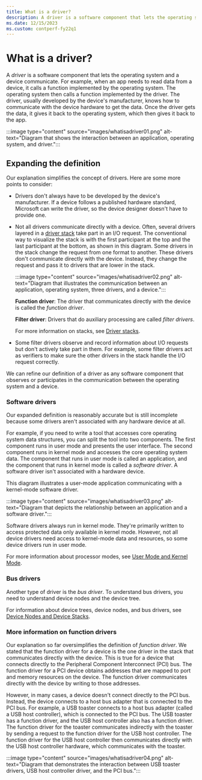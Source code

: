 ```yaml
---
title: What is a driver?
description: A driver is a software component that lets the operating system and a device communicate with each other.
ms.date: 12/15/2023
ms.custom: contperf-fy22q1
---
```


# What is a driver?

A *driver* is a software component that lets the operating system and a device communicate. For example, when an app needs to read data from a device, it calls a function implemented by the operating system. The operating system then calls a function implemented by the driver. The driver, usually developed by the device's manufacturer, knows how to communicate with the device hardware to get the data. Once the driver gets the data, it gives it back to the operating system, which then gives it back to the app.

:::image type="content" source="images/whatisadriver01.png" alt-text="Diagram that shows the interaction between an application, operating system, and driver.":::

## Expanding the definition

Our explanation simplifies the concept of drivers. Here are some more points to consider:

-   Drivers don't always have to be developed by the device's manufacturer. If a device follows a published hardware standard, Microsoft can write the driver, so the device designer doesn't have to provide one.

-   Not all drivers communicate directly with a device. Often, several drivers layered in a [driver stack](driver-stacks.md) take part in an I/O request. The conventional way to visualize the stack is with the first participant at the top and the last participant at the bottom, as shown in this diagram. Some drivers in the stack change the request from one format to another. These drivers don't communicate directly with the device. Instead, they change the request and pass it to drivers that are lower in the stack.

    :::image type="content" source="images/whatisadriver02.png" alt-text="Diagram that illustrates the communication between an application, operating system, three drivers, and a device.":::

    **Function driver**: The driver that communicates directly with the device is called the *function driver*. 

    **Filter driver**: Drivers that do auxiliary processing are called *filter drivers*.

    For more information on stacks, see [Driver stacks](driver-stacks.md).

-   Some filter drivers observe and record information about I/O requests but don't actively take part in them. For example, some filter drivers act as verifiers to make sure the other drivers in the stack handle the I/O request correctly.

We can refine our definition of a driver as any software component that observes or participates in the communication between the operating system and a device.

### Software drivers


Our expanded definition is reasonably accurate but is still incomplete because some drivers aren't associated with any hardware device at all. 

For example, if you need to write a tool that accesses core operating system data structures, you can split the tool into two components. The first component runs in user mode and presents the user interface. The second component runs in kernel mode and accesses the core operating system data. The component that runs in user mode is called an application, and the component that runs in kernel mode is called a *software driver*. A software driver isn't associated with a hardware device.

This diagram illustrates a user-mode application communicating with a kernel-mode software driver.

:::image type="content" source="images/whatisadriver03.png" alt-text="Diagram that depicts the relationship between an application and a software driver.":::

Software drivers always run in kernel mode. They're primarily written to access protected data only available in kernel mode. However, not all device drivers need access to kernel-mode data and resources, so some device drivers run in user mode.

For more information about processor modes, see [User Mode and Kernel Mode](user-mode-and-kernel-mode.md).

### Bus drivers

Another type of driver is the *bus driver*. To understand bus drivers, you need to understand device nodes and the device tree. 

For information about device trees, device nodes, and bus drivers, see [Device Nodes and Device Stacks](device-nodes-and-device-stacks.md).

### More information on function drivers

Our explanation so far oversimplifies the definition of *function driver*. We stated that the function driver for a device is the one driver in the stack that communicates directly with the device. This is true for a device that connects directly to the Peripheral Component Interconnect (PCI) bus. The function driver for a PCI device obtains addresses that are mapped to port and memory resources on the device. The function driver communicates directly with the device by writing to those addresses. 

However, in many cases, a device doesn't connect directly to the PCI bus. Instead, the device connects to a host bus adapter that is connected to the PCI bus. For example, a USB toaster connects to a host bus adapter (called a USB host controller), which is connected to the PCI bus. The USB toaster has a function driver, and the USB host controller also has a function driver. The function driver for the toaster communicates indirectly with the toaster by sending a request to the function driver for the USB host controller. The function driver for the USB host controller then communicates directly with the USB host controller hardware, which communicates with the toaster.

:::image type="content" source="images/whatisadriver04.png" alt-text="Diagram that demonstrates the interaction between USB toaster drivers, USB host controller driver, and the PCI bus.":::
